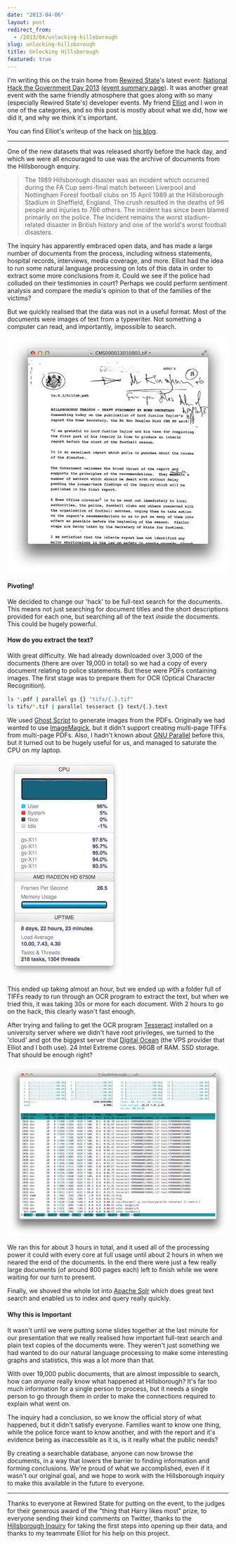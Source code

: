 ```yaml
---
date: "2013-04-06"
layout: post
redirect_from:
  - /2013/04/unlocking-hillsborough
slug: unlocking-hillsborough
title: Unlocking Hillsborough
featured: true
---
```


I'm writing this on the train home from [Rewired State](http://rewiredstate.org)'s latest event: [National Hack the Government Day 2013](http://rewiredstate.org/hacks/national-hack-the-government-2013) ([event summary page](http://eventifier.co/event/nhtg13/)). It was another great event with the same friendly atmosphere that goes along with so many (especially Rewired State's) developer events. My friend [Elliot](http://twitter.com/elliotjh) and I won in one of the categories, and so this post is mostly about what we did, how we did it, and why we think it's important.

You can find Elliot's writeup of the hack on [his blog](http://blog.resborand.co.uk/Hillsborough%20Unlocked%20-%20How%20We%20Did%20It).

---

One of the new datasets that was released shortly before the hack day, and which we were all encouraged to use was the archive of documents from the Hillsborough enquiry.

> The 1989 Hillsborough disaster was an incident which occurred during the FA Cup semi-final match between Liverpool and Nottingham Forest football clubs on 15 April 1989 at the Hillsborough Stadium in Sheffield, England. The crush resulted in the deaths of 96 people and injuries to 766 others. The incident has since been blamed primarily on the police. The incident remains the worst stadium-related disaster in British history and one of the world's worst football disasters.

The inquiry has apparently embraced open data, and has made a large number of documents from the process, including witness statements, hospital records, interviews, media coverage, and more. Elliot had the idea to run some natural language processing on lots of this data in order to extract some more conclusions from it. Could we see if the police had colluded on their testimonies in court? Perhaps we could perform sentiment analysis and compare the media's opinion to that of the families of the victims?

But we quickly realised that the data was not in a useful format. Most of the documents were images of text from a typewriter. Not something a computer can read, and importantly, impossible to search.

![A scan of a Hillsborough document](images/hillsborough-original-document.png)

#### Pivoting!

We decided to change our 'hack' to be full-text search for the documents. This means not just searching for document titles and the short descriptions provided for each one, but searching all of the text _inside_ the documents. This could be hugely powerful.

#### How do you extract the text?

With great difficulty. We had already downloaded over 3,000 of the documents (there are over 19,000 in total) so we had a copy of every document relating to police statements. But these were PDFs containing images. The first stage was to prepare them for OCR (Optical Character Recognition).

```bash
ls *.pdf | parallel gs {} "tifs/{.}.tif"
ls tifs/*.tif | parallel tesseract {} text/{.}.text
```

We used [Ghost Script](http://www.ghostscript.com/) to generate images from the PDFs. Originally we had wanted to use [ImageMagick](http://www.imagemagick.org/), but it didn't support creating multi-page TIFFs from multi-page PDFs. Also, I hadn't known about [GNU Parallel](http://www.gnu.org/software/parallel/) before this, but it turned out to be hugely useful for us, and managed to saturate the CPU on my laptop.

![CPU usage when OCR'ing the Hillsborough documents](images/hillsborough-laptop-cpu.png)

This ended up taking almost an hour, but we ended up with a folder full of TIFFs ready to run through an OCR program to extract the text, but when we tried this, it was taking 30s or more for each document. With 2 hours to go on the hack, this clearly wasn't fast enough.

After trying and failing to get the OCR program [Tesseract](https://code.google.com/p/tesseract-ocr/) installed on a university server where we didn't have root privileges, we turned to the 'cloud' and got the biggest server that [Digital Ocean](http://digitalocean.com) (the VPS provider that Elliot and I both use). 24 Intel Extreme cores. 96GB of RAM. SSD storage. That should be enough right?

![CPU usage on the server OCR'ing all of the documents](images/hillsborough-server-cpu.png)

We ran this for about 3 hours in total, and it used all of the processing power it could with every core at full usage until about 2 hours in when we neared the end of the documents. In the end there were just a few really large documents (of around 800 pages each) left to finish while we were waiting for our turn to present.

Finally, we shoved the whole lot into [Apache Solr](http://lucene.apache.org/solr/) which does great text search and enabled us to index and query really quickly.

#### Why this is Important

It wasn't until we were putting some slides together at the last minute for our presentation that we really realised how important full-text search and plain text copies of the documents were. They weren't just something we had wanted to do our natural language processing to make some interesting graphs and statistics, this was a lot more than that.

With over 19,000 public documents, that are almost impossible to search, how can _anyone_ really know what happened at Hillsborough? It's far too much information for a single person to process, but it needs a single person to go through them in order to make the connections required to explain what went on.

The inquiry had a conclusion, so we know the official story of what happened, but it didn't satisfy everyone. Families want to know one thing, while the police force want to know another, and with the report and it's evidence being as inaccessible as it is, is it really what the public needs?

By creating a searchable database, anyone can now browse the documents, in a way that lowers the barrier to finding information and forming conclusions. We're proud of what we accomplished, even if it wasn't our original goal, and we hope to work with the Hillsborough inquiry to make this available in the future to everyone.

---

Thanks to everyone at Rewired State for putting on the event, to the judges for their generous award of the "thing that Harry likes most" prize, to everyone sending their kind comments on Twitter, thanks to the [Hillsborough Inquiry](http://hillsborough.independent.gov.uk/) for taking the first steps into opening up their data, and thanks to my teammate Elliot for his help on this project.
